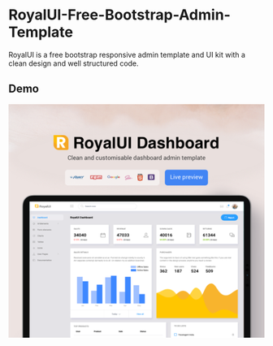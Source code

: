 # RoyalUI-Free-Bootstrap-Admin-Template

RoyalUI is a free bootstrap responsive admin template and UI kit with a clean design and well structured code.

<h2>Demo</h2>

[![N|Solid](preview.png)](http://www.templatewatch.com/royalui/template/index.html)
